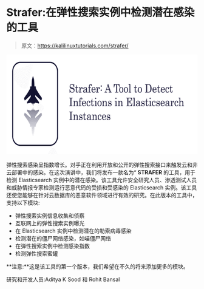 # Strafer:在弹性搜索实例中检测潜在感染的工具

> 原文：<https://kalilinuxtutorials.com/strafer/>

[![Strafer : A Tool To Detect Potential Infections In Elasticsearch Instances](img//c374ed9eb41a213ff300387c06a7c51b.png "Strafer : A Tool To Detect Potential Infections In Elasticsearch Instances")](https://1.bp.blogspot.com/-nE49Dupar6M/YFTjs89E1CI/AAAAAAAAIlc/8FzmK-jEQqc_IGEwGYGT23aa85dMDx50QCLcBGAsYHQ/s728/strafer%25281%2529.png)

弹性搜索感染呈指数增长。对手正在利用开放和公开的弹性搜索接口来触发云和非云部署中的感染。在这次演讲中，我们将发布一款名为“ **STRAFER** 的工具，用于检测 Elasticsearch 实例中的潜在感染。该工具允许安全研究人员、渗透测试人员和威胁情报专家检测运行恶意代码的受损和受感染的 Elasticsearch 实例。该工具还使您能够在针对云数据库的恶意软件领域进行有效的研究。在此版本的工具中，支持以下模块:

*   弹性搜索实例信息收集和侦察
*   互联网上的弹性搜索实例曝光
*   在 Elasticsearch 实例中检测潜在的勒索病毒感染
*   检测潜在的僵尸网络感染，如喵僵尸网络
*   在弹性搜索实例中检测感染指数
*   检测弹性搜索蜜罐

**注意:**这是该工具的第一个版本，我们希望在不久的将来添加更多的模块。

研究和开发人员:Aditya K Sood 和 Rohit Bansal